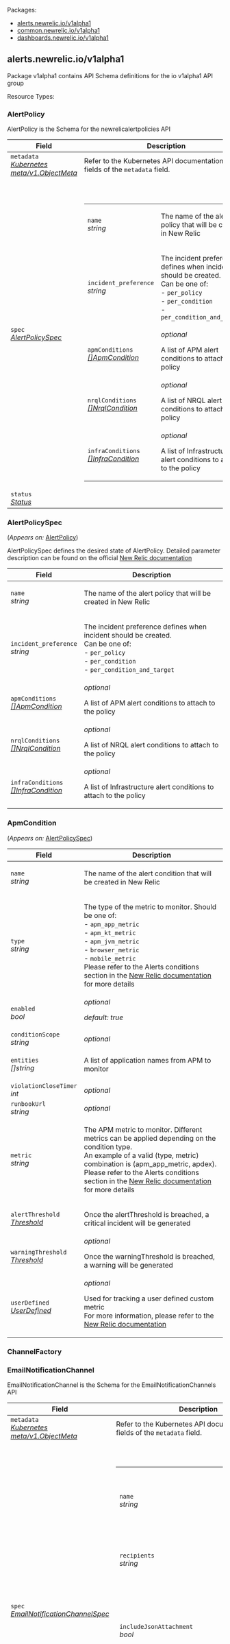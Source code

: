 <p>Packages:</p>
<ul>
<li>
<a href="#alerts.newrelic.io%2fv1alpha1">alerts.newrelic.io/v1alpha1</a>
</li>
<li>
<a href="#common.newrelic.io%2fv1alpha1">common.newrelic.io/v1alpha1</a>
</li>
<li>
<a href="#dashboards.newrelic.io%2fv1alpha1">dashboards.newrelic.io/v1alpha1</a>
</li>
</ul>
<h2 id="alerts.newrelic.io/v1alpha1">alerts.newrelic.io/v1alpha1</h2>
<p>
<p>Package v1alpha1 contains API Schema definitions for the io v1alpha1 API group</p>
</p>
Resource Types:
<ul></ul>
<h3 id="alerts.newrelic.io/v1alpha1.AlertPolicy">AlertPolicy
</h3>
<p>
<p>AlertPolicy is the Schema for the newrelicalertpolicies API</p>
</p>
<table>
<thead>
<tr>
<th>Field</th>
<th>Description</th>
</tr>
</thead>
<tbody>
<tr>
<td>
<code>metadata</code></br>
<em>
<a href="https://kubernetes.io/docs/reference/generated/kubernetes-api/v1.13/#objectmeta-v1-meta">
Kubernetes meta/v1.ObjectMeta
</a>
</em>
</td>
<td>
Refer to the Kubernetes API documentation for the fields of the
<code>metadata</code> field.
</td>
</tr>
<tr>
<td>
<code>spec</code></br>
<em>
<a href="#alerts.newrelic.io/v1alpha1.AlertPolicySpec">
AlertPolicySpec
</a>
</em>
</td>
<td>
<br/>
<br/>
<table>
<tr>
<td>
<code>name</code></br>
<em>
string
</em>
</td>
<td>
<p>The name of the alert policy that will be created in New Relic</p>
</td>
</tr>
<tr>
<td>
<code>incident_preference</code></br>
<em>
string
</em>
</td>
<td>
<p>The incident preference defines when incident should be created. <br />
Can be one of: <br />
- <code>per_policy</code> <br />
- <code>per_condition</code> <br />
- <code>per_condition_and_target</code> </p>
</td>
</tr>
<tr>
<td>
<code>apmConditions</code></br>
<em>
<a href="#alerts.newrelic.io/v1alpha1.ApmCondition">
[]ApmCondition
</a>
</em>
</td>
<td>
<em>optional</em>
<p>A list of APM alert conditions to attach to the policy</p>
</td>
</tr>
<tr>
<td>
<code>nrqlConditions</code></br>
<em>
<a href="#alerts.newrelic.io/v1alpha1.NrqlCondition">
[]NrqlCondition
</a>
</em>
</td>
<td>
<em>optional</em>
<p>A list of NRQL alert conditions to attach to the policy</p>
</td>
</tr>
<tr>
<td>
<code>infraConditions</code></br>
<em>
<a href="#alerts.newrelic.io/v1alpha1.InfraCondition">
[]InfraCondition
</a>
</em>
</td>
<td>
<em>optional</em>
<p>A list of Infrastructure alert conditions to attach to the policy</p>
</td>
</tr>
</table>
</td>
</tr>
<tr>
<td>
<code>status</code></br>
<em>
<a href="#common.newrelic.io/v1alpha1.Status">
Status
</a>
</em>
</td>
<td>
</td>
</tr>
</tbody>
</table>
<h3 id="alerts.newrelic.io/v1alpha1.AlertPolicySpec">AlertPolicySpec
</h3>
<p>
(<em>Appears on:</em>
<a href="#alerts.newrelic.io/v1alpha1.AlertPolicy">AlertPolicy</a>)
</p>
<p>
<p>AlertPolicySpec defines the desired state of AlertPolicy.
Detailed parameter description can be found on the official <a href="https://docs.newrelic.com/docs/alerts/rest-api-alerts/new-relic-alerts-rest-api/rest-api-calls-new-relic-alerts#policies">New Relic documentation</a></p>
</p>
<table>
<thead>
<tr>
<th>Field</th>
<th>Description</th>
</tr>
</thead>
<tbody>
<tr>
<td>
<code>name</code></br>
<em>
string
</em>
</td>
<td>
<p>The name of the alert policy that will be created in New Relic</p>
</td>
</tr>
<tr>
<td>
<code>incident_preference</code></br>
<em>
string
</em>
</td>
<td>
<p>The incident preference defines when incident should be created. <br />
Can be one of: <br />
- <code>per_policy</code> <br />
- <code>per_condition</code> <br />
- <code>per_condition_and_target</code> </p>
</td>
</tr>
<tr>
<td>
<code>apmConditions</code></br>
<em>
<a href="#alerts.newrelic.io/v1alpha1.ApmCondition">
[]ApmCondition
</a>
</em>
</td>
<td>
<em>optional</em>
<p>A list of APM alert conditions to attach to the policy</p>
</td>
</tr>
<tr>
<td>
<code>nrqlConditions</code></br>
<em>
<a href="#alerts.newrelic.io/v1alpha1.NrqlCondition">
[]NrqlCondition
</a>
</em>
</td>
<td>
<em>optional</em>
<p>A list of NRQL alert conditions to attach to the policy</p>
</td>
</tr>
<tr>
<td>
<code>infraConditions</code></br>
<em>
<a href="#alerts.newrelic.io/v1alpha1.InfraCondition">
[]InfraCondition
</a>
</em>
</td>
<td>
<em>optional</em>
<p>A list of Infrastructure alert conditions to attach to the policy</p>
</td>
</tr>
</tbody>
</table>
<h3 id="alerts.newrelic.io/v1alpha1.ApmCondition">ApmCondition
</h3>
<p>
(<em>Appears on:</em>
<a href="#alerts.newrelic.io/v1alpha1.AlertPolicySpec">AlertPolicySpec</a>)
</p>
<p>
</p>
<table>
<thead>
<tr>
<th>Field</th>
<th>Description</th>
</tr>
</thead>
<tbody>
<tr>
<td>
<code>name</code></br>
<em>
string
</em>
</td>
<td>
<p>The name of the alert condition that will be created in New Relic</p>
</td>
</tr>
<tr>
<td>
<code>type</code></br>
<em>
string
</em>
</td>
<td>
<p>The type of the metric to monitor. Should be one of: <br />
- <code>apm_app_metric</code> <br />
- <code>apm_kt_metric</code> <br />
- <code>apm_jvm_metric</code> <br />
- <code>browser_metric</code> <br />
- <code>mobile_metric</code> <br />
Please refer to the Alerts conditions section in the <a href="https://docs.newrelic.com/docs/alerts/rest-api-alerts/new-relic-alerts-rest-api/alerts-conditions-api-field-names#type">New Relic documentation</a> for more details</p>
</td>
</tr>
<tr>
<td>
<code>enabled</code></br>
<em>
bool
</em>
</td>
<td>
<em>optional</em>
<p><em>default: true</em></p>
</td>
</tr>
<tr>
<td>
<code>conditionScope</code></br>
<em>
string
</em>
</td>
<td>
<em>optional</em>
</td>
</tr>
<tr>
<td>
<code>entities</code></br>
<em>
[]string
</em>
</td>
<td>
<p>A list of application names from APM to monitor</p>
</td>
</tr>
<tr>
<td>
<code>violationCloseTimer</code></br>
<em>
int
</em>
</td>
<td>
<em>optional</em>
</td>
</tr>
<tr>
<td>
<code>runbookUrl</code></br>
<em>
string
</em>
</td>
<td>
<em>optional</em>
</td>
</tr>
<tr>
<td>
<code>metric</code></br>
<em>
string
</em>
</td>
<td>
<p>The APM metric to monitor. Different metrics can be applied depending on the condition type. <br />
An example of a valid (type, metric) combination is (apm_app_metric, apdex). <br />
Please refer to the Alerts conditions section in the <a href="https://docs.newrelic.com/docs/alerts/rest-api-alerts/new-relic-alerts-rest-api/alerts-conditions-api-field-names#metric">New Relic documentation</a> for more details</p>
</td>
</tr>
<tr>
<td>
<code>alertThreshold</code></br>
<em>
<a href="#alerts.newrelic.io/v1alpha1.Threshold">
Threshold
</a>
</em>
</td>
<td>
<p>Once the alertThreshold is breached, a critical incident will be generated</p>
</td>
</tr>
<tr>
<td>
<code>warningThreshold</code></br>
<em>
<a href="#alerts.newrelic.io/v1alpha1.Threshold">
Threshold
</a>
</em>
</td>
<td>
<em>optional</em>
<p>Once the warningThreshold is breached, a warning will be generated</p>
</td>
</tr>
<tr>
<td>
<code>userDefined</code></br>
<em>
<a href="#alerts.newrelic.io/v1alpha1.UserDefined">
UserDefined
</a>
</em>
</td>
<td>
<em>optional</em>
<p>Used for tracking a user defined custom metric <br />
For more information, please refer to the <a href="https://docs.newrelic.com/docs/alerts/rest-api-alerts/new-relic-alerts-rest-api/alerts-conditions-api-field-names#user_defined_metric">New Relic documentation</a></p>
</td>
</tr>
</tbody>
</table>
<h3 id="alerts.newrelic.io/v1alpha1.ChannelFactory">ChannelFactory
</h3>
<p>
</p>
<h3 id="alerts.newrelic.io/v1alpha1.EmailNotificationChannel">EmailNotificationChannel
</h3>
<p>
<p>EmailNotificationChannel is the Schema for the EmailNotificationChannels API</p>
</p>
<table>
<thead>
<tr>
<th>Field</th>
<th>Description</th>
</tr>
</thead>
<tbody>
<tr>
<td>
<code>metadata</code></br>
<em>
<a href="https://kubernetes.io/docs/reference/generated/kubernetes-api/v1.13/#objectmeta-v1-meta">
Kubernetes meta/v1.ObjectMeta
</a>
</em>
</td>
<td>
Refer to the Kubernetes API documentation for the fields of the
<code>metadata</code> field.
</td>
</tr>
<tr>
<td>
<code>spec</code></br>
<em>
<a href="#alerts.newrelic.io/v1alpha1.EmailNotificationChannelSpec">
EmailNotificationChannelSpec
</a>
</em>
</td>
<td>
<br/>
<br/>
<table>
<tr>
<td>
<code>name</code></br>
<em>
string
</em>
</td>
<td>
<p>The name of the notification channel created in New Relic</p>
</td>
</tr>
<tr>
<td>
<code>recipients</code></br>
<em>
string
</em>
</td>
<td>
<p>A comma-separated value of emails</p>
</td>
</tr>
<tr>
<td>
<code>includeJsonAttachment</code></br>
<em>
bool
</em>
</td>
<td>
<em>optional</em>
<p><em>default: false</em></p>
<p>Include JSON attachment with the notification</p>
</td>
</tr>
<tr>
<td>
<code>policySelector</code></br>
<em>
k8s.io/apimachinery/pkg/labels.Set
</em>
</td>
<td>
<p>A label selector defining the alert policies covered by the notification channel</p>
</td>
</tr>
</table>
</td>
</tr>
<tr>
<td>
<code>status</code></br>
<em>
<a href="#alerts.newrelic.io/v1alpha1.NotificationChannelStatus">
NotificationChannelStatus
</a>
</em>
</td>
<td>
</td>
</tr>
</tbody>
</table>
<h3 id="alerts.newrelic.io/v1alpha1.EmailNotificationChannelSpec">EmailNotificationChannelSpec
</h3>
<p>
(<em>Appears on:</em>
<a href="#alerts.newrelic.io/v1alpha1.EmailNotificationChannel">EmailNotificationChannel</a>)
</p>
<p>
<p>EmailNotificationChannelSpec defines the desired state of EmailNotificationChannel</p>
</p>
<table>
<thead>
<tr>
<th>Field</th>
<th>Description</th>
</tr>
</thead>
<tbody>
<tr>
<td>
<code>name</code></br>
<em>
string
</em>
</td>
<td>
<p>The name of the notification channel created in New Relic</p>
</td>
</tr>
<tr>
<td>
<code>recipients</code></br>
<em>
string
</em>
</td>
<td>
<p>A comma-separated value of emails</p>
</td>
</tr>
<tr>
<td>
<code>includeJsonAttachment</code></br>
<em>
bool
</em>
</td>
<td>
<em>optional</em>
<p><em>default: false</em></p>
<p>Include JSON attachment with the notification</p>
</td>
</tr>
<tr>
<td>
<code>policySelector</code></br>
<em>
k8s.io/apimachinery/pkg/labels.Set
</em>
</td>
<td>
<p>A label selector defining the alert policies covered by the notification channel</p>
</td>
</tr>
</tbody>
</table>
<h3 id="alerts.newrelic.io/v1alpha1.InfraCondition">InfraCondition
</h3>
<p>
(<em>Appears on:</em>
<a href="#alerts.newrelic.io/v1alpha1.AlertPolicySpec">AlertPolicySpec</a>)
</p>
<p>
</p>
<table>
<thead>
<tr>
<th>Field</th>
<th>Description</th>
</tr>
</thead>
<tbody>
<tr>
<td>
<code>name</code></br>
<em>
string
</em>
</td>
<td>
<p>The name of the infra condition that will be created in New Relic</p>
</td>
</tr>
<tr>
<td>
<code>comparison</code></br>
<em>
string
</em>
</td>
<td>
<p>Available options are: <br />
- <code>above</code> <br />
- <code>below</code> <br />
- <code>equal</code> </p>
</td>
</tr>
<tr>
<td>
<code>alertThreshold</code></br>
<em>
<a href="#alerts.newrelic.io/v1alpha1.InfraThreshold">
InfraThreshold
</a>
</em>
</td>
<td>
<p>Once the alertThreshold is breached, a critical incident will be generated</p>
</td>
</tr>
<tr>
<td>
<code>warningThreshold</code></br>
<em>
<a href="#alerts.newrelic.io/v1alpha1.InfraThreshold">
InfraThreshold
</a>
</em>
</td>
<td>
<em>optional</em>
<p>Once the warningThreshold is breached, a warning will be generated</p>
</td>
</tr>
<tr>
<td>
<code>enabled</code></br>
<em>
bool
</em>
</td>
<td>
<em>optional</em>
<p><em>default: true</em></p>
</td>
</tr>
<tr>
<td>
<code>eventType</code></br>
<em>
string
</em>
</td>
<td>
<em>optional</em>
<p>Leave this parameter empty when creating conditions based on data from an integration provider
For more information, please refer to the <code>event_type</code> field in the official <a href="https://docs.newrelic.com/docs/infrastructure/new-relic-infrastructure/infrastructure-alert-conditions/rest-api-calls-new-relic-infrastructure-alerts#definitions">New Relic documentation</a></p>
</td>
</tr>
<tr>
<td>
<code>integrationProvider</code></br>
<em>
string
</em>
</td>
<td>
<p>When setting up alerts on integrations, specify the corresponding integration provider. <br />
Examples can include SqsQueue, Kubernetes, RdsDbInstance etc. <br />
For more information, please refer to the <code>integration_provider</code> field in the official <a href="https://docs.newrelic.com/docs/infrastructure/new-relic-infrastructure/infrastructure-alert-conditions/rest-api-calls-new-relic-infrastructure-alerts#definitions">New Relic documentation</a></p>
</td>
</tr>
<tr>
<td>
<code>runbookUrl</code></br>
<em>
string
</em>
</td>
<td>
<em>optional</em>
</td>
</tr>
<tr>
<td>
<code>selectValue</code></br>
<em>
string
</em>
</td>
<td>
<p>The attribute name from the Event sample or Integration provider which identifies the metric to be tracked.
Examples for Sqs include <code>provider.approximateAgeOfOldestMessage.Average</code> and <code>provider.numberOfEmptyReceives.Average</code>.
For more information, please refer to the <code>select_value</code> field in the official <a href="https://docs.newrelic.com/docs/infrastructure/new-relic-infrastructure/infrastructure-alert-conditions/rest-api-calls-new-relic-infrastructure-alerts#definitions">New Relic documentation</a></p>
</td>
</tr>
<tr>
<td>
<code>violationCloseTimer</code></br>
<em>
int
</em>
</td>
<td>
<em>optional</em>
</td>
</tr>
<tr>
<td>
<code>whereClause</code></br>
<em>
string
</em>
</td>
<td>
<p>An expression used for filtering data from the IntegrationProvider</p>
</td>
</tr>
</tbody>
</table>
<h3 id="alerts.newrelic.io/v1alpha1.InfraThreshold">InfraThreshold
</h3>
<p>
(<em>Appears on:</em>
<a href="#alerts.newrelic.io/v1alpha1.InfraCondition">InfraCondition</a>)
</p>
<p>
</p>
<table>
<thead>
<tr>
<th>Field</th>
<th>Description</th>
</tr>
</thead>
<tbody>
<tr>
<td>
<code>timeFunction</code></br>
<em>
string
</em>
</td>
<td>
<p>Defines when the threshold should be considered as breached. <br />
Available options are: <br />
- <code>all</code> - all data points are in violation within the given period <br />
- <code>any</code> - at least one data point is in violation within the given period </p>
</td>
</tr>
<tr>
<td>
<code>value</code></br>
<em>
int
</em>
</td>
<td>
</td>
</tr>
<tr>
<td>
<code>durationMinutes</code></br>
<em>
int
</em>
</td>
<td>
<p>For how long the violation should be active before an incident is triggered </p>
</td>
</tr>
</tbody>
</table>
<h3 id="alerts.newrelic.io/v1alpha1.NotificationChannel">NotificationChannel
</h3>
<p>
</p>
<h3 id="alerts.newrelic.io/v1alpha1.NotificationChannelStatus">NotificationChannelStatus
</h3>
<p>
(<em>Appears on:</em>
<a href="#alerts.newrelic.io/v1alpha1.EmailNotificationChannel">EmailNotificationChannel</a>, 
<a href="#alerts.newrelic.io/v1alpha1.SlackNotificationChannel">SlackNotificationChannel</a>)
</p>
<p>
<p>NotificationChannelStatus defines the observed state of NotificationChannel</p>
</p>
<table>
<thead>
<tr>
<th>Field</th>
<th>Description</th>
</tr>
</thead>
<tbody>
<tr>
<td>
<code>,</code></br>
<em>
<a href="#common.newrelic.io/v1alpha1.Status">
Status
</a>
</em>
</td>
<td>
</td>
</tr>
<tr>
<td>
<code>newrelicConfigVersion</code></br>
<em>
string
</em>
</td>
<td>
</td>
</tr>
</tbody>
</table>
<h3 id="alerts.newrelic.io/v1alpha1.NrqlCondition">NrqlCondition
</h3>
<p>
(<em>Appears on:</em>
<a href="#alerts.newrelic.io/v1alpha1.AlertPolicySpec">AlertPolicySpec</a>)
</p>
<p>
</p>
<table>
<thead>
<tr>
<th>Field</th>
<th>Description</th>
</tr>
</thead>
<tbody>
<tr>
<td>
<code>name</code></br>
<em>
string
</em>
</td>
<td>
<p>The name of the nrql policy that will be created in New Relic</p>
</td>
</tr>
<tr>
<td>
<code>enabled</code></br>
<em>
bool
</em>
</td>
<td>
<em>optional</em>
<p><em>default: true</em></p>
</td>
</tr>
<tr>
<td>
<code>query</code></br>
<em>
string
</em>
</td>
<td>
<p>The NRQL query associated with the condition</p>
</td>
</tr>
<tr>
<td>
<code>sinceMinutes</code></br>
<em>
int
</em>
</td>
<td>
<p>Defines the <code>SINCE</code> clause in the NRQL query</p>
</td>
</tr>
<tr>
<td>
<code>valueFunction</code></br>
<em>
string
</em>
</td>
<td>
<p>Available options are: <br />
- <code>single_value</code> <br />
- <code>sum</code> <br />
For more information, please refer to the official <a href="https://docs.newrelic.com/docs/alerts/rest-api-alerts/new-relic-alerts-rest-api/alerts-conditions-api-field-names#value_function">New Relic documentation</a></p>
</td>
</tr>
<tr>
<td>
<code>alertThreshold</code></br>
<em>
<a href="#alerts.newrelic.io/v1alpha1.Threshold">
Threshold
</a>
</em>
</td>
<td>
<p>Once the alertThreshold is breached, a critical incident will be generated</p>
</td>
</tr>
<tr>
<td>
<code>warningThreshold</code></br>
<em>
<a href="#alerts.newrelic.io/v1alpha1.Threshold">
Threshold
</a>
</em>
</td>
<td>
<em>optional</em>
<p>Once the warningThreshold is breached, a warning will be generated</p>
</td>
</tr>
<tr>
<td>
<code>runbookUrl</code></br>
<em>
string
</em>
</td>
<td>
<em>optional</em>
</td>
</tr>
</tbody>
</table>
<h3 id="alerts.newrelic.io/v1alpha1.SlackNotificationChannel">SlackNotificationChannel
</h3>
<p>
<p>NotificationChannel is the Schema for the slacknotificationchannels API</p>
</p>
<table>
<thead>
<tr>
<th>Field</th>
<th>Description</th>
</tr>
</thead>
<tbody>
<tr>
<td>
<code>metadata</code></br>
<em>
<a href="https://kubernetes.io/docs/reference/generated/kubernetes-api/v1.13/#objectmeta-v1-meta">
Kubernetes meta/v1.ObjectMeta
</a>
</em>
</td>
<td>
Refer to the Kubernetes API documentation for the fields of the
<code>metadata</code> field.
</td>
</tr>
<tr>
<td>
<code>spec</code></br>
<em>
<a href="#alerts.newrelic.io/v1alpha1.SlackNotificationChannelSpec">
SlackNotificationChannelSpec
</a>
</em>
</td>
<td>
<br/>
<br/>
<table>
<tr>
<td>
<code>name</code></br>
<em>
string
</em>
</td>
<td>
<p>The name of the notification channel created in New Relic</p>
</td>
</tr>
<tr>
<td>
<code>url</code></br>
<em>
string
</em>
</td>
<td>
<em>optional</em>
<p>The Slack webhook URL.
If left empty, the default URL specified when deploying the operator will be used</p>
</td>
</tr>
<tr>
<td>
<code>channel</code></br>
<em>
string
</em>
</td>
<td>
<p>Name of the Slack channel. Should start with <code>#</code></p>
</td>
</tr>
<tr>
<td>
<code>policySelector</code></br>
<em>
k8s.io/apimachinery/pkg/labels.Set
</em>
</td>
<td>
<p>A label selector defining the alert policies covered by the notification channel</p>
</td>
</tr>
</table>
</td>
</tr>
<tr>
<td>
<code>status</code></br>
<em>
<a href="#alerts.newrelic.io/v1alpha1.NotificationChannelStatus">
NotificationChannelStatus
</a>
</em>
</td>
<td>
</td>
</tr>
</tbody>
</table>
<h3 id="alerts.newrelic.io/v1alpha1.SlackNotificationChannelSpec">SlackNotificationChannelSpec
</h3>
<p>
(<em>Appears on:</em>
<a href="#alerts.newrelic.io/v1alpha1.SlackNotificationChannel">SlackNotificationChannel</a>)
</p>
<p>
<p>SlackNotificationChannelSpec defines the desired state of NotificationChannel</p>
</p>
<table>
<thead>
<tr>
<th>Field</th>
<th>Description</th>
</tr>
</thead>
<tbody>
<tr>
<td>
<code>name</code></br>
<em>
string
</em>
</td>
<td>
<p>The name of the notification channel created in New Relic</p>
</td>
</tr>
<tr>
<td>
<code>url</code></br>
<em>
string
</em>
</td>
<td>
<em>optional</em>
<p>The Slack webhook URL.
If left empty, the default URL specified when deploying the operator will be used</p>
</td>
</tr>
<tr>
<td>
<code>channel</code></br>
<em>
string
</em>
</td>
<td>
<p>Name of the Slack channel. Should start with <code>#</code></p>
</td>
</tr>
<tr>
<td>
<code>policySelector</code></br>
<em>
k8s.io/apimachinery/pkg/labels.Set
</em>
</td>
<td>
<p>A label selector defining the alert policies covered by the notification channel</p>
</td>
</tr>
</tbody>
</table>
<h3 id="alerts.newrelic.io/v1alpha1.Threshold">Threshold
</h3>
<p>
(<em>Appears on:</em>
<a href="#alerts.newrelic.io/v1alpha1.ApmCondition">ApmCondition</a>, 
<a href="#alerts.newrelic.io/v1alpha1.NrqlCondition">NrqlCondition</a>)
</p>
<p>
</p>
<table>
<thead>
<tr>
<th>Field</th>
<th>Description</th>
</tr>
</thead>
<tbody>
<tr>
<td>
<code>timeFunction</code></br>
<em>
string
</em>
</td>
<td>
<p>Defines when the threshold should be considered as breached. <br />
Available options are: <br />
* all - all data points are in violation within the given period <br />
* any - at least one data point is in violation within the given period <br />
For more information, please refer to the official <a href="https://docs.newrelic.com/docs/alerts/rest-api-alerts/new-relic-alerts-rest-api/alerts-conditions-api-field-names#terms_time_function">New Relic documentation</a></p>
</td>
</tr>
<tr>
<td>
<code>operator</code></br>
<em>
string
</em>
</td>
<td>
<p>Available options are: <br />
- <code>above</code> <br />
- <code>below</code> <br />
- <code>equal</code> </p>
</td>
</tr>
<tr>
<td>
<code>value</code></br>
<em>
string
</em>
</td>
<td>
</td>
</tr>
<tr>
<td>
<code>durationMinutes</code></br>
<em>
int
</em>
</td>
<td>
<p>For how long the violation should be active before an incident is triggered <br />
For more information, please refer to the official <a href="https://docs.newrelic.com/docs/alerts/rest-api-alerts/new-relic-alerts-rest-api/alerts-conditions-api-field-names#terms_duration_minutes">New Relic documentation</a></p>
</td>
</tr>
</tbody>
</table>
<h3 id="alerts.newrelic.io/v1alpha1.UserDefined">UserDefined
</h3>
<p>
(<em>Appears on:</em>
<a href="#alerts.newrelic.io/v1alpha1.ApmCondition">ApmCondition</a>)
</p>
<p>
</p>
<table>
<thead>
<tr>
<th>Field</th>
<th>Description</th>
</tr>
</thead>
<tbody>
<tr>
<td>
<code>metric</code></br>
<em>
string
</em>
</td>
<td>
<p>The name of the user defined custom metric</p>
</td>
</tr>
<tr>
<td>
<code>value_function</code></br>
<em>
string
</em>
</td>
<td>
<p>Available options are: <br />
- <code>average</code> <br />
- <code>min</code> <br />
- <code>max</code> <br />
- <code>total</code> <br />
- <code>sample_size</code> <br />
For more information, please refer to the official <a href="https://docs.newrelic.com/docs/alerts/rest-api-alerts/new-relic-alerts-rest-api/alerts-conditions-api-field-names#user_defined_value_function">New Relic documentation</a></p>
</td>
</tr>
</tbody>
</table>
<hr/>
<h2 id="common.newrelic.io/v1alpha1">common.newrelic.io/v1alpha1</h2>
<p>
<p>Package v1alpha1 contains API Schema definitions for the dashboards v1alpha1 API group</p>
</p>
Resource Types:
<ul></ul>
<h3 id="common.newrelic.io/v1alpha1.Status">Status
</h3>
<p>
(<em>Appears on:</em>
<a href="#alerts.newrelic.io/v1alpha1.AlertPolicy">AlertPolicy</a>, 
<a href="#dashboards.newrelic.io/v1alpha1.Dashboard">Dashboard</a>, 
<a href="#alerts.newrelic.io/v1alpha1.NotificationChannelStatus">NotificationChannelStatus</a>)
</p>
<p>
<p>Status defines the observed state of a New Relic resource</p>
</p>
<table>
<thead>
<tr>
<th>Field</th>
<th>Description</th>
</tr>
</thead>
<tbody>
<tr>
<td>
<code>status</code></br>
<em>
string
</em>
</td>
<td>
<p>The value will be set to <code>Ready</code> once the policy has been created in New Relic</p>
</td>
</tr>
<tr>
<td>
<code>reason</code></br>
<em>
string
</em>
</td>
<td>
<p>When a policy fails to be created, the value will be set to the error message received from New Relic</p>
</td>
</tr>
<tr>
<td>
<code>newrelicId</code></br>
<em>
int64
</em>
</td>
<td>
<p>The resource id in New Relic</p>
</td>
</tr>
</tbody>
</table>
<hr/>
<h2 id="dashboards.newrelic.io/v1alpha1">dashboards.newrelic.io/v1alpha1</h2>
<p>
<p>Package v1alpha1 contains API Schema definitions for the dashboards v1alpha1 API group</p>
</p>
Resource Types:
<ul></ul>
<h3 id="dashboards.newrelic.io/v1alpha1.Apm">Apm
</h3>
<p>
(<em>Appears on:</em>
<a href="#dashboards.newrelic.io/v1alpha1.Data">Data</a>)
</p>
<p>
<p>Apm is the set of metric parameters used for defining the data to plot in the widget</p>
</p>
<table>
<thead>
<tr>
<th>Field</th>
<th>Description</th>
</tr>
</thead>
<tbody>
<tr>
<td>
<code>sinceSeconds</code></br>
<em>
int
</em>
</td>
<td>
<p>The time frame in seconds</p>
</td>
</tr>
<tr>
<td>
<code>entities</code></br>
<em>
[]string
</em>
</td>
<td>
<p>A list of application names for which to get the metric</p>
</td>
</tr>
<tr>
<td>
<code>metrics</code></br>
<em>
<a href="#dashboards.newrelic.io/v1alpha1.Metric">
[]Metric
</a>
</em>
</td>
<td>
<p>A list of metrics to use</p>
</td>
</tr>
<tr>
<td>
<code>facet</code></br>
<em>
string
</em>
</td>
<td>
<em>optional</em>
</td>
</tr>
<tr>
<td>
<code>order_by</code></br>
<em>
string
</em>
</td>
<td>
<em>optional</em>
</td>
</tr>
</tbody>
</table>
<h3 id="dashboards.newrelic.io/v1alpha1.Dashboard">Dashboard
</h3>
<p>
<p>DashboardBody is the Schema for the dashboards API</p>
</p>
<table>
<thead>
<tr>
<th>Field</th>
<th>Description</th>
</tr>
</thead>
<tbody>
<tr>
<td>
<code>metadata</code></br>
<em>
<a href="https://kubernetes.io/docs/reference/generated/kubernetes-api/v1.13/#objectmeta-v1-meta">
Kubernetes meta/v1.ObjectMeta
</a>
</em>
</td>
<td>
Refer to the Kubernetes API documentation for the fields of the
<code>metadata</code> field.
</td>
</tr>
<tr>
<td>
<code>spec</code></br>
<em>
<a href="#dashboards.newrelic.io/v1alpha1.DashboardSpec">
DashboardSpec
</a>
</em>
</td>
<td>
<br/>
<br/>
<table>
<tr>
<td>
<code>title</code></br>
<em>
string
</em>
</td>
<td>
<p>The name of the dashboard that will be created in New Relic</p>
</td>
</tr>
<tr>
<td>
<code>widgets</code></br>
<em>
<a href="#dashboards.newrelic.io/v1alpha1.Widget">
[]Widget
</a>
</em>
</td>
<td>
<p>A list of widgets to add to the dashboard</p>
</td>
</tr>
</table>
</td>
</tr>
<tr>
<td>
<code>status</code></br>
<em>
<a href="#common.newrelic.io/v1alpha1.Status">
Status
</a>
</em>
</td>
<td>
</td>
</tr>
</tbody>
</table>
<h3 id="dashboards.newrelic.io/v1alpha1.DashboardSpec">DashboardSpec
</h3>
<p>
(<em>Appears on:</em>
<a href="#dashboards.newrelic.io/v1alpha1.Dashboard">Dashboard</a>)
</p>
<p>
<p>DashboardSpec defines the desired state of DashboardBody</p>
</p>
<table>
<thead>
<tr>
<th>Field</th>
<th>Description</th>
</tr>
</thead>
<tbody>
<tr>
<td>
<code>title</code></br>
<em>
string
</em>
</td>
<td>
<p>The name of the dashboard that will be created in New Relic</p>
</td>
</tr>
<tr>
<td>
<code>widgets</code></br>
<em>
<a href="#dashboards.newrelic.io/v1alpha1.Widget">
[]Widget
</a>
</em>
</td>
<td>
<p>A list of widgets to add to the dashboard</p>
</td>
</tr>
</tbody>
</table>
<h3 id="dashboards.newrelic.io/v1alpha1.Data">Data
</h3>
<p>
(<em>Appears on:</em>
<a href="#dashboards.newrelic.io/v1alpha1.Widget">Widget</a>)
</p>
<p>
<p>Data represents the data to plot inside the widget. <br />
Either Nrql or ApmMetric should be specified, but not both. <br />
<br />
Leave both fields empty if you want to plot the application breakdown data, <br />
also present in the main widget that comes with the default application dashboard. <br />
For more information refer to the official <a href="https://docs.newrelic.com/docs/insights/insights-api/manage-dashboards/insights-dashboard-api#dashboard-data">New Relic documentation</a></p>
</p>
<table>
<thead>
<tr>
<th>Field</th>
<th>Description</th>
</tr>
</thead>
<tbody>
<tr>
<td>
<code>nrql</code></br>
<em>
string
</em>
</td>
<td>
<em>optional</em>
<p>The NRQL query used which defines the data to plot in the widget</p>
</td>
</tr>
<tr>
<td>
<code>apm</code></br>
<em>
<a href="#dashboards.newrelic.io/v1alpha1.Apm">
Apm
</a>
</em>
</td>
<td>
<em>optional</em>
<p>The APM metric parameters which defines the data to plot in the widget. <br />
When using an APM metric for the data, visualization should be set to either <code>metric_line_chart</code> or <code>application_breakdown</code>. </p>
</td>
</tr>
</tbody>
</table>
<h3 id="dashboards.newrelic.io/v1alpha1.Metric">Metric
</h3>
<p>
(<em>Appears on:</em>
<a href="#dashboards.newrelic.io/v1alpha1.Apm">Apm</a>)
</p>
<p>
<p>Metric is the name of the metric as shown in Data Explorer</p>
</p>
<table>
<thead>
<tr>
<th>Field</th>
<th>Description</th>
</tr>
</thead>
<tbody>
<tr>
<td>
<code>name</code></br>
<em>
string
</em>
</td>
<td>
<p>Name of the metric</p>
</td>
</tr>
<tr>
<td>
<code>values</code></br>
<em>
[]string
</em>
</td>
<td>
<p>List of metric values to plot. The available values will depend on the metric you choose. <br />
Check the Data Explorer in New Relic to find out which values are available for which metrics.</p>
</td>
</tr>
</tbody>
</table>
<h3 id="dashboards.newrelic.io/v1alpha1.Widget">Widget
</h3>
<p>
(<em>Appears on:</em>
<a href="#dashboards.newrelic.io/v1alpha1.DashboardSpec">DashboardSpec</a>)
</p>
<p>
<p>Widget defines the widget parameters <br />
For more details, refer to the official <a href="https://docs.newrelic.com/docs/insights/insights-api/manage-dashboards/insights-dashboard-api#widget-data">New Relic documentation</a></p>
</p>
<table>
<thead>
<tr>
<th>Field</th>
<th>Description</th>
</tr>
</thead>
<tbody>
<tr>
<td>
<code>title</code></br>
<em>
string
</em>
</td>
<td>
<p>The title of the widget created in New Relic</p>
</td>
</tr>
<tr>
<td>
<code>visualization</code></br>
<em>
string
</em>
</td>
<td>
<p>Visualization type to use for the widget. <br />
Available options are: <br />
- <code>application_breakdown</code> <br />
- <code>attribute_sheet</code> <br />
- <code>background_breakdown</code> <br />
- <code>billboard</code> <br />
- <code>billboard_comparison</code> <br />
- <code>comparison_line_chart</code> <br />
- <code>event_table</code> <br />
- <code>facet_bar_chart</code> <br />
- <code>facet_pie_chart</code> <br />
- <code>facet_table</code> <br />
- <code>faceted_area_chart</code> <br />
- <code>faceted_line_chart</code> <br />
- <code>funnel</code> <br />
- <code>gauge</code> <br />
- <code>heatmap</code> <br />
- <code>histogram</code> <br />
- <code>json</code> <br />
- <code>line_chart</code> <br />
- <code>list</code> <br />
- <code>metric_line_chart</code> (used for apm metrics) </p>
</td>
</tr>
<tr>
<td>
<code>data</code></br>
<em>
<a href="#dashboards.newrelic.io/v1alpha1.Data">
Data
</a>
</em>
</td>
<td>
<p>The data to plot on the widget</p>
</td>
</tr>
<tr>
<td>
<code>layout</code></br>
<em>
github.com/fpetkovski/newrelic-alert-manager/pkg/dashboards/domain/widget.Layout
</em>
</td>
<td>
<p>Defines the layout of the widget within the dashboard</p>
</td>
</tr>
</tbody>
</table>
<hr/>
<p><em>
Generated with <code>gen-crd-api-reference-docs</code>
on git commit <code>7cefac8</code>.
</em></p>
